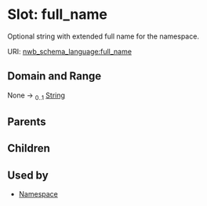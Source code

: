 
# Slot: full_name


Optional string with extended full name for the namespace.

URI: [nwb_schema_language:full_name](https://w3id.org/p2p_ld/nwb-schema-language/full_name)


## Domain and Range

None &#8594;  <sub>0..1</sub> [String](types/String.md)

## Parents


## Children


## Used by

 * [Namespace](Namespace.md)
